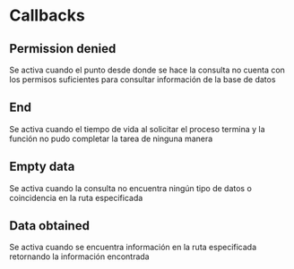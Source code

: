 # Callbacks

## Permission denied

Se activa cuando el punto desde donde se hace la consulta no cuenta con los permisos suficientes para consultar información de la base de datos

## End

Se activa cuando el tiempo de vida al solicitar el proceso termina y la función no pudo completar la tarea de ninguna manera

## Empty data

Se activa cuando la consulta no encuentra ningún tipo de datos o coincidencia en la ruta especificada

## Data obtained

Se activa cuando se encuentra información en la ruta especificada retornando la información encontrada

